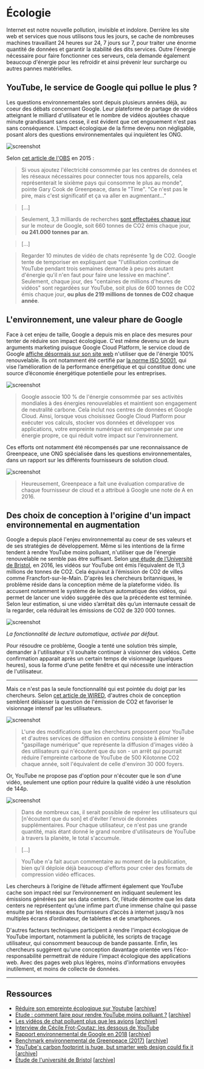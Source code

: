 # Écologie

Internet est notre nouvelle pollution, invisible et indolore. Derrière les site web et services que nous utilisons tous les jours, se cache de nombreuses machines travaillant 24 heures sur 24, 7 jours sur 7, pour traiter une énorme quantité de données et garantir la stabilité des dits services. Outre l'énergie nécessaire pour faire fonctionner ces serveurs, cela demande également beaucoup d'énergie pour les refroidir et ainsi prévenir leur surcharge ou autres pannes matérielles.

## YouTube, le service de Google qui pollue le plus ?

Les questions environnementales sont depuis plusieurs années déjà, au coeur des débats concernant Google. Leur plateforme de partage de vidéos atteignant le milliard d'utilisateur et le nombre de vidéos ajoutées chaque minute grandissant sans cesse, il est évident que cet engouement n'est pas sans conséquence. L'impact écologique de la firme devenu non négligable, posant alors des questions environnementales qui inquiètent les ONG.

![screenshot](../assets/screenshot_13.png)

Selon [cet article de l'OBS][3] en 2015 :

> Si vous ajoutez l'électricité consommée par les centres de données et les réseaux nécessaires pour connecter tous nos appareils, cela représenterait le sixième pays qui consomme le plus au monde", pointe Gary Cook de Greenpeace, dans le "Time". "Ce n'est pas le pire, mais c'est significatif et ça va aller en augmentant..."

> \[...]

> Seulement, 3,3 milliards de recherches [sont effectuées chaque jour](http://www.businessinsider.com/500m-things-google-has-never-heard-of-2013-5?IR=T) sur le moteur de Google, soit 660 tonnes de CO2 émis chaque jour, **ou 241.000 tonnes par an**.

> \[...]

> Regarder 10 minutes de vidéo de chats représente 1g de CO2. Google tente de temporiser en expliquant que "l'utilisation continue de YouTube pendant trois semaines demande à peu près autant d'énergie qu'il n'en faut pour faire une lessive en machine". Seulement, chaque jour, des "centaines de millions d'heures de vidéos" sont regardées sur YouTube, soit plus de 600 tonnes de CO2 émis chaque jour, **ou plus de 219 millions de tonnes de CO2 chaque année**.

## L'environnement, une valeur phare de Google

Face à cet enjeu de taille, Google a depuis mis en place des mesures pour tenter de réduire son impact écologique. C'est même devenu un de leurs arguments marketing puisque Google Cloud Platform, le service cloud de Google [affiche désormais sur son site web][7] n'utiliser que de l'énergie 100% renouvelable. Ils ont notamment été certifié par [la norme ISO 50001](https://en.wikipedia.org/wiki/ISO_50001), qui vise l’amélioration de la performance énergétique et qui constitue donc une source d’économie énergétique potentielle pour les entreprises.

![screenshot](../assets/screenshot_14.png)

> Google associe 100 % de l'énergie consommée par ses activités mondiales à des énergies renouvelables et maintient son engagement de neutralité carbone. Cela inclut nos centres de données et Google Cloud. Ainsi, lorsque vous choisissez Google Cloud Platform pour exécuter vos calculs, stocker vos données et développer vos applications, votre empreinte numérique est compensée par une énergie propre, ce qui réduit votre impact sur l'environnement.

Ces efforts ont notamment été récompensés par une reconnaissance de Greenpeace, une ONG spécialisée dans les questions environnementales, dans un rapport sur les différents fournisseurs de solution cloud.

![screenshot](../assets/screenshot_18.png)

> Heureusement, Greenpeace a fait une évaluation comparative de chaque fournisseur de cloud et a attribué à Google une note de A en 2016.

## Des choix de conception à l'origine d'un impact environnemental en augmentation

Google a depuis placé l'enjeu environnemental au coeur de ses valeurs et de ses stratégies de développement. Même si les intentions de la firme tendent à rendre YouTube moins polluant, n'utiliser que de l'énergie renouvelable ne semble pas être suffisant. Selon [une étude de l’Université de Bristol][8], en 2016, les vidéos sur YouTube ont émis l’équivalent de 11,3 millions de tonnes de CO2. Cela équivaut à l’émission de CO2 de villes comme Francfort-sur-le-Main. D'après les chercheurs britanniques, le problème réside dans la conception même de la plateforme vidéo. Ils accusent notamment le système de lecture automatique des vidéos, qui permet de lancer une vidéo suggérée dès que la précédente est terminée. Selon leur estimation, si une vidéo s’arrêtait dès qu’un internaute cessait de la regarder, cela réduirait les émissions de CO2 de 320 000 tonnes.

![screenshot](../assets/screenshot_15.png)

_La fonctionnalité de lecture automatique, activée par défaut._

Pour résoudre ce problème, Google a tenté une solution très simple, demander à l'utilisateur s'il souhaite continuer à visionner des vidéos. Cette confirmation apparait après un certain temps de visionnage (quelques heures), sous la forme d'une petite fenêtre et qui nécessite une intéraction de l'utilisateur.

* * *

Mais ce n'est pas la seule fonctionnalité qui est pointée du doigt par les chercheurs. Selon [cet article de WIRED][9], d'autres choix de conception semblent délaisser la question de l'émission de CO2 et favoriser le visionnage intensif par les utilisateurs.

![screenshot](../assets/screenshot_17.png)

> L'une des modifications que les chercheurs proposent pour YouTube et d'autres services de diffusion en continu consiste à éliminer le "gaspillage numérique" que représente la diffusion d'images vidéo à des utilisateurs qui n'écoutent que du son - un arrêt qui pourrait réduire l'empreinte carbone de YouTube de 500 Kilotonne CO2 chaque année, soit l'équivalent de celle d'environ 30 000 foyers.

Or, YouTube ne propose pas d'option pour n'écouter que le son d'une vidéo, seulement une option pour réduire la qualité vidéo à une résolution de 144p.

![screenshot](../assets/screenshot_16.png)

> Dans de nombreux cas, il serait possible de repérer les utilisateurs qui \[n'écoutent que du son] et d'éviter l'envoi de données supplémentaires. Pour chaque utilisateur, ce n'est pas une grande quantité, mais étant donné le grand nombre d'utilisateurs de YouTube à travers la planète, le total s'accumule.

> \[...]

> YouTube n'a fait aucun commentaire au moment de la publication, bien qu'il déploie déjà beaucoup d'efforts pour créer des formats de compression vidéo efficaces.

Les chercheurs à l’origine de l’étude affirment également que YouTube cache son impact réel sur l’environnement en indiquant seulement les émissions générées par ses data centers. Or, l’étude démontre que les data centers ne représentent qu’une infime part d’une immense chaîne qui passe ensuite par les réseaux des fournisseurs d’accès à internet jusqu’à nos multiples écrans d’ordinateur, de tablettes et de smartphones.

D'autres facteurs techniques participent à rendre l'impact écologique de YouTube important, notamment la publicité, les scripts de traçage utilisateur, qui consomment beaucoup de bande passante. Enfin, les chercheurs suggèrent qu'une conception davantage orientée vers l'éco-responsabilité permettrait de réduire l'impact écologique des applications web. Avec des pages web plus légères, moins d'informations envoyées inutilement, et moins de collecte de données.

* * *

## Ressources

-   [Réduire son empreinte écologique sur Youtube][1] \[[archive][1_archive]]
-   [Etude : comment faire pour rendre YouTube moins polluant ?][2] \[[archive][2_archive]]
-   [Les vidéos de chat polluent plus que les avions][3] \[[archive][3_archive]]
-   [Interview de Cécile Frot-Coutaz: les dessous de YouTube][4]
-   [Rapport environnemental de Google en 2018][5] \[[archive][5_archive]]
-   [Benchmark environnemental de Greenpeace (2017)][6] \[[archive][6_archive]]
-   [YouTube's carbon footprint is huge, but smarter web design could fix it][9] \[[archive][9_archive]]
-   [Étude de l'université de Bristol][8] \[[archive][8_archive]]

[1]: https://www.francemusique.fr/emissions/musique-connectee/reduire-son-empreinte-ecologique-sur-youtube-72015

[1_archive]: https://web.archive.org/web/20190516112326/https://www.francemusique.fr/emissions/musique-connectee/reduire-son-empreinte-ecologique-sur-youtube-72015

[2]: https://www.ladn.eu/adn-business/news-business/actualites-media/etude-reduire-empreinte-carbone-youtube/

[2_archive]: https://web.archive.org/web/20200418140547/https://www.ladn.eu/adn-business/news-business/actualites-media/etude-reduire-empreinte-carbone-youtube/

[3]: https://www.nouvelobs.com/les-internets/20150930.OBS6808/les-videos-de-chat-polluent-plus-que-les-avions.html

[3_archive]: https://web.archive.org/web/20190902231138/https://www.nouvelobs.com/les-internets/20150930.OBS6808/les-videos-de-chat-polluent-plus-que-les-avions.html

[4]: https://www.youtube.com/watch?v=M3QwH6h9lTc

[5]: https://storage.googleapis.com/gweb-sustainability.appspot.com/pdf/Google_2018-Environmental-Report.pdf

[5_archive]: https://storage.googleapis.com/gweb-sustainability.appspot.com/pdf/Google_2018-Environmental-Report.pdf

[6]: https://www.greenpeace.org/international/publication/6826/clicking-clean-2017/

[6_archive]: https://www.greenpeace.org/international/publication/6826/clicking-clean-2017/

[7]: https://cloud.google.com/sustainability

[8]: https://www.bristol.ac.uk/news/2019/may/rethinking-digital-service-design-.html

[8_archive]: https://www.bristol.ac.uk/news/2019/may/rethinking-digital-service-design-.html

[9]: https://www.wired.co.uk/article/youtube-digital-waste-interaction-design

[9_archive]: https://www.wired.co.uk/article/youtube-digital-waste-interaction-design
